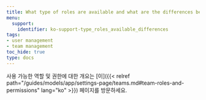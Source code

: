 ```yaml
---
title: What type of roles are available and what are the differences between them?
menu:
  support:
    identifier: ko-support-type_roles_available_differences
tags:
- user management
- team management
toc_hide: true
type: docs
---
```


사용 가능한 역할 및 권한에 대한 개요는 [이]({{< relref path="/guides/models/app/settings-page/teams.md#team-roles-and-permissions" lang="ko" >}}) 페이지를 방문하세요.
